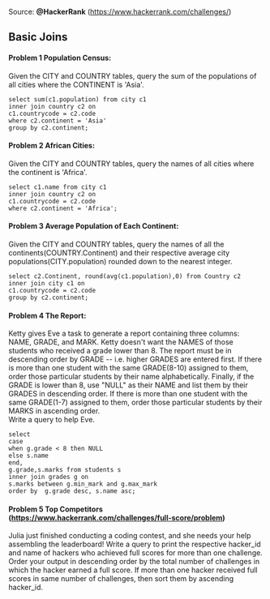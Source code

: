 Source: <b>@HackerRank</b> (https://www.hackerrank.com/challenges/)

## Basic Joins
#### Problem 1 Population Census: 
Given the CITY and COUNTRY tables, query the sum of the populations of all cities where the CONTINENT is 'Asia'.<br>
```
select sum(c1.population) from city c1
inner join country c2 on
c1.countrycode = c2.code 
where c2.continent = 'Asia'
group by c2.continent;
```
#### Problem 2 African Cities:
Given the CITY and COUNTRY tables, query the names of all cities where the continent is 'Africa'.<br>
```
select c1.name from city c1
inner join country c2 on
c1.countrycode = c2.code
where c2.continent = 'Africa';
```
#### Problem 3 Average Population of Each Continent:
Given the CITY and COUNTRY tables, query the names of all the continents(COUNTRY.Continent) and their respective average
city populations(CITY.population) rounded down to the nearest integer.<br>
```
select c2.Continent, round(avg(c1.population),0) from Country c2
inner join city c1 on
c1.countrycode = c2.code
group by c2.continent;
```
#### Problem 4 The Report:
Ketty gives Eve a task to generate a report containing three columns: NAME, GRADE, and MARK. Ketty doesn't want
the NAMES of those students who received a grade lower than 8. The report must be in descending order by GRADE -- 
i.e. higher GRADES are entered first. If there is more than one student with the same GRADE(8-10) assigned to them, 
order those particular students by their name alphabetically. Finally, if the GRADE is lower than 8, use "NULL"
as their NAME and list them by their GRADES in descending order. If there is more than one student with the  same
GRADE(1-7) assigned to them, order those particular students by their MARKS in ascending order.<br>
Write a query to help Eve.<br>
```
select 
case
when g.grade < 8 then NULL
else s.name
end,
g.grade,s.marks from students s
inner join grades g on
s.marks between g.min_mark and g.max_mark
order by  g.grade desc, s.name asc;
```
#### Problem 5 Top Competitors (https://www.hackerrank.com/challenges/full-score/problem)
Julia just finished conducting a coding contest, and she needs your help assembling the leaderboard! Write a query to print the respective hacker_id and name of hackers who achieved full scores for more than one challenge. Order your output in descending order by the total number of challenges in which the
hacker earned a full score. If more than one hacker received full scores in same number of challenges, then sort them by ascending hacker_id.<br>
